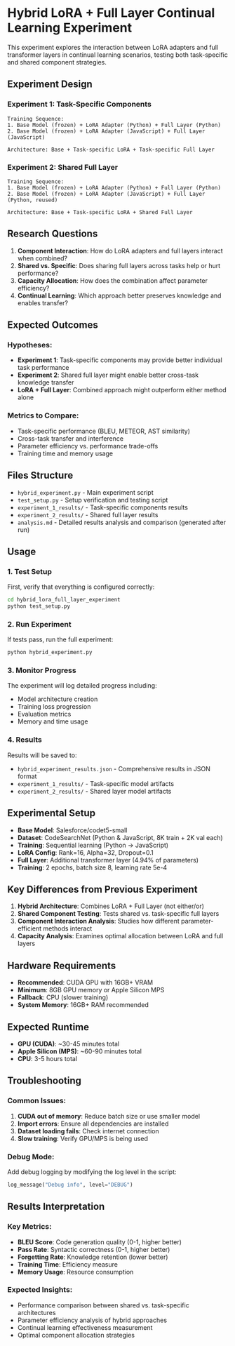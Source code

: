 # Hybrid LoRA + Full Layer Continual Learning Experiment

This experiment explores the interaction between LoRA adapters and full transformer layers in continual learning scenarios, testing both task-specific and shared component strategies.

## Experiment Design

### **Experiment 1: Task-Specific Components**
```
Training Sequence:
1. Base Model (frozen) + LoRA Adapter (Python) + Full Layer (Python)
2. Base Model (frozen) + LoRA Adapter (JavaScript) + Full Layer (JavaScript)

Architecture: Base + Task-specific LoRA + Task-specific Full Layer
```

### **Experiment 2: Shared Full Layer**
```
Training Sequence:
1. Base Model (frozen) + LoRA Adapter (Python) + Full Layer (Python)
2. Base Model (frozen) + LoRA Adapter (JavaScript) + Full Layer (Python, reused)

Architecture: Base + Task-specific LoRA + Shared Full Layer
```

## Research Questions

1. **Component Interaction**: How do LoRA adapters and full layers interact when combined?
2. **Shared vs. Specific**: Does sharing full layers across tasks help or hurt performance?
3. **Capacity Allocation**: How does the combination affect parameter efficiency?
4. **Continual Learning**: Which approach better preserves knowledge and enables transfer?

## Expected Outcomes

### **Hypotheses**:
- **Experiment 1**: Task-specific components may provide better individual task performance
- **Experiment 2**: Shared full layer might enable better cross-task knowledge transfer
- **LoRA + Full Layer**: Combined approach might outperform either method alone

### **Metrics to Compare**:
- Task-specific performance (BLEU, METEOR, AST similarity)
- Cross-task transfer and interference
- Parameter efficiency vs. performance trade-offs
- Training time and memory usage

## Files Structure

- `hybrid_experiment.py` - Main experiment script
- `test_setup.py` - Setup verification and testing script
- `experiment_1_results/` - Task-specific components results
- `experiment_2_results/` - Shared full layer results
- `analysis.md` - Detailed results analysis and comparison (generated after run)

## Usage

### 1. Test Setup
First, verify that everything is configured correctly:
```bash
cd hybrid_lora_full_layer_experiment
python test_setup.py
```

### 2. Run Experiment
If tests pass, run the full experiment:
```bash
python hybrid_experiment.py
```

### 3. Monitor Progress
The experiment will log detailed progress including:
- Model architecture creation
- Training loss progression
- Evaluation metrics
- Memory and time usage

### 4. Results
Results will be saved to:
- `hybrid_experiment_results.json` - Comprehensive results in JSON format
- `experiment_1_results/` - Task-specific model artifacts
- `experiment_2_results/` - Shared layer model artifacts

## Experimental Setup

- **Base Model**: Salesforce/codet5-small
- **Dataset**: CodeSearchNet (Python & JavaScript, 8K train + 2K val each)
- **Training**: Sequential learning (Python → JavaScript)
- **LoRA Config**: Rank=16, Alpha=32, Dropout=0.1
- **Full Layer**: Additional transformer layer (4.94% of parameters)
- **Training**: 2 epochs, batch size 8, learning rate 5e-4

## Key Differences from Previous Experiment

1. **Hybrid Architecture**: Combines LoRA + Full Layer (not either/or)
2. **Shared Component Testing**: Tests shared vs. task-specific full layers
3. **Component Interaction Analysis**: Studies how different parameter-efficient methods interact
4. **Capacity Analysis**: Examines optimal allocation between LoRA and full layers

## Hardware Requirements

- **Recommended**: CUDA GPU with 16GB+ VRAM
- **Minimum**: 8GB GPU memory or Apple Silicon MPS
- **Fallback**: CPU (slower training)
- **System Memory**: 16GB+ RAM recommended

## Expected Runtime

- **GPU (CUDA)**: ~30-45 minutes total
- **Apple Silicon (MPS)**: ~60-90 minutes total  
- **CPU**: 3-5 hours total

## Troubleshooting

### Common Issues:
1. **CUDA out of memory**: Reduce batch size or use smaller model
2. **Import errors**: Ensure all dependencies are installed
3. **Dataset loading fails**: Check internet connection
4. **Slow training**: Verify GPU/MPS is being used

### Debug Mode:
Add debug logging by modifying the log level in the script:
```python
log_message("Debug info", level="DEBUG")
```

## Results Interpretation

### Key Metrics:
- **BLEU Score**: Code generation quality (0-1, higher better)
- **Pass Rate**: Syntactic correctness (0-1, higher better)  
- **Forgetting Rate**: Knowledge retention (lower better)
- **Training Time**: Efficiency measure
- **Memory Usage**: Resource consumption

### Expected Insights:
- Performance comparison between shared vs. task-specific architectures
- Parameter efficiency analysis of hybrid approaches
- Continual learning effectiveness measurement
- Optimal component allocation strategies 